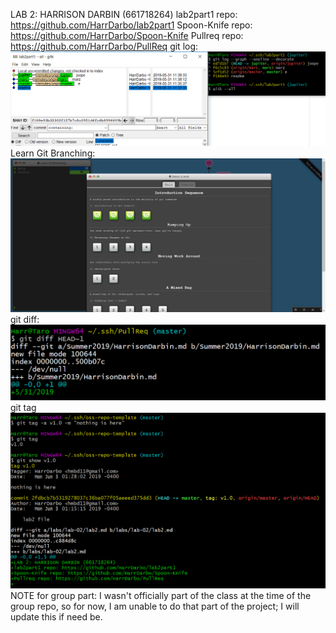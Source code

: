 LAB 2: HARRISON DARBIN (661718264)
lab2part1 repo: https://github.com/HarrDarbo/lab2part1
Spoon-Knife repo: https://github.com/HarrDarbo/Spoon-Knife
Pullreq repo: https://github.com/HarrDarbo/PullReq
git log: ![gitlog](https://github.com/HarrDarbo/oss-repo-template/blob/master/labs/lab-02/osstemp1.png)
Learn Git Branching: ![gitbranch](https://github.com/HarrDarbo/oss-repo-template/blob/master/labs/lab-02/osstemp2.png)
git diff: ![gitdiff](https://github.com/HarrDarbo/oss-repo-template/blob/master/labs/lab-02/osstemp3.png)
git tag  ![gittag](https://github.com/HarrDarbo/oss-repo-template/blob/master/labs/lab-02/osstemp4.png)
NOTE for group part: I wasn't officially part of the class at the time of the group repo, so for now, I am unable to do that part of the project; I will update this if need be.

